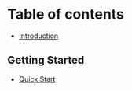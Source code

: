 # Table of contents

-   [Introduction](introduction.md)

## Getting Started

-   [Quick Start](getting-started/quick-start.md)
